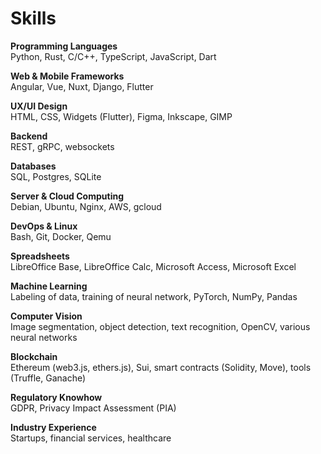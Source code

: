 <!-- markdownlint-disable MD033 -->

# Skills

**Programming Languages**<br/>
Python, Rust, C/C++, TypeScript, JavaScript, Dart

**Web & Mobile Frameworks**<br/>
Angular, Vue, Nuxt, Django, Flutter

**UX/UI Design**<br/>
HTML, CSS, Widgets (Flutter), Figma, Inkscape, GIMP

**Backend**<br/>
REST, gRPC, websockets

**Databases**<br/>
SQL, Postgres, SQLite

**Server & Cloud Computing**<br/>
Debian, Ubuntu, Nginx, AWS, gcloud

**DevOps & Linux**<br/>
Bash, Git, Docker, Qemu

**Spreadsheets**<br/>
LibreOffice Base, LibreOffice Calc, Microsoft Access, Microsoft Excel

**Machine Learning**<br/>
Labeling of data, training of neural network, PyTorch, NumPy, Pandas

**Computer Vision**<br/>
Image segmentation, object detection, text recognition, OpenCV, various neural networks

**Blockchain**<br/>
Ethereum (web3.js, ethers.js), Sui, smart contracts (Solidity, Move), tools (Truffle, Ganache)

**Regulatory Knowhow**<br/>
GDPR, Privacy Impact Assessment (PIA)

**Industry Experience**<br/>
Startups, financial services, healthcare
